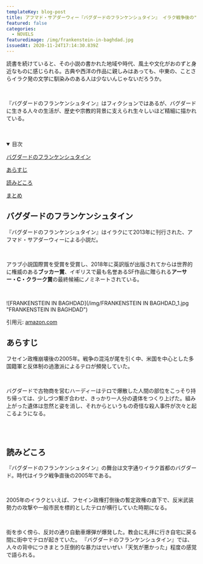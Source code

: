 ```yaml
---
templateKey: blog-post
title: アフマド・サアダーウィー『バグダードのフランケンシュタイン』 イラク戦争後の"日常"から生まれた怪物
featured: false
categories:
  - NOVELS
featuredimage: /img/frankenstein-in-baghdad.jpg
issuedAt: 2020-11-24T17:14:30.839Z
---
```


読書を続けていると、その小説の書かれた地域や時代、風土や文化がおのずと身近なものに感じられる。古典や西洋の作品に親しみはあっても、中東の、ことさらイラク発の文学に馴染みのある人は少ないんじゃないだろうか。

<br>

『バグダードのフランケンシュタイン』はフィクションではあるが、バグダードに生きる人々の生活が、歴史や宗教的背景に支えられ生々しいほど精細に描かれている。

<br>



<br>



<details open><summary>目次</summary>

[バグダードのフランケンシュタイン](#001)

[あらすじ](#002)

[読みどころ](#003)

[まとめ](#matome)

</details>

<div id="001">

## バグダードのフランケンシュタイン

『バグダードのフランケンシュタイン』はイラクにて2013年に刊行された、アフマド・サアダーウィーによる小説だ。

<br>

アラブ小説国際賞を受賞を受賞し、2018年に英訳版が出版されてからは世界的に権威のある**ブッカー賞**、イギリスで最も名誉あるSF作品に贈られる**アーサー・C・クラーク賞**の最終候補にノミネートされている。

<br>


![FRANKENSTEIN IN BAGHDAD](/img/FRANKENSTEIN IN BAGHDAD_1.jpg "FRANKENSTEIN IN BAGHDAD")

引用元: [amazon.com](https://www.amazon.co.jp/dp/4087735044/ref=cm_sw_r_tw_dp_x_urlXFb47ZK27N)


</div>

<div id="002">

## あらすじ
フセイン政権崩壊後の2005年。戦争の混沌が尾を引く中、米国を中心とした多国籍軍と反体制の過激派によるテロが頻発していた。

<br>

バグダードで古物商を営むハーディーはテロで爆散した人間の部位をこっそり持ち帰っては、少しづつ繋ぎ合わせ、きっかり一人分の遺体をつくり上げた。組み上がった遺体は忽然と姿を消し、それからというもの奇怪な殺人事件が次々と起こるようになる。

<br>
<br>



</div>

<div id="003">

## 読みどころ
『バグダードのフランケンシュタイン』の舞台は文字通りイラク首都のバグダード。時代はイラク戦争直後の2005年である。

<br>

2005年のイラクといえば、フセイン政権打倒後の暫定政権の直下で、反米武装勢力の攻撃や一般市民を標的としたテロが横行していた時期になる。

<br>

街を歩く傍ら、反対の通り自動車爆弾が爆発した。教会に礼拝に行き自宅に戻る間に街中でテロが起きていた。
『バグダードのフランケンシュタイン』では、人々の背中につきまとう圧倒的な暴力はせいぜい「天気が悪かった」程度の感覚で語られる。

<br>

</div>